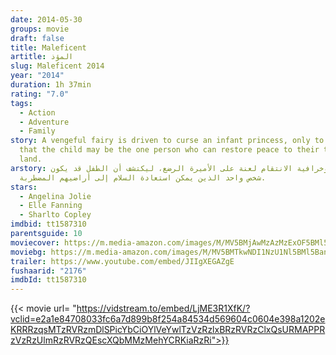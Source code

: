 ```yaml
---
date: 2014-05-30
groups: movie
draft: false
title: Maleficent
artitle: المؤذ
slug: Maleficent 2014
year: "2014"
duration: 1h 37min
rating: "7.0"
tags:
  - Action
  - Adventure
  - Family
story: A vengeful fairy is driven to curse an infant princess, only to discover
  that the child may be the one person who can restore peace to their troubled
  land.
arstory: الدافع وخرافية الانتقام لعنة على الأميرة الرضع، ليكتشف أن الطفل قد يكون
  شخص واحد الذين يمكن استعادة السلام إلى أراضيهم المضطربة.
stars:
  - Angelina Jolie
  - Elle Fanning
  - Sharlto Copley
imdbid: tt1587310
parentsguide: 10
moviecover: https://m.media-amazon.com/images/M/MV5BMjAwMzAzMzExOF5BMl5BanBnXkFtZTgwOTcwMDA5MTE@._V1_UX182_CR0,0,182,268_AL_.jpg
moviebg: https://m.media-amazon.com/images/M/MV5BMTkwNDI1NzU1Nl5BMl5BanBnXkFtZTgwOTIyMjI2MTE@._V1_.jpg
trailer: https://www.youtube.com/embed/JIIgXEGAZgE
fushaarid: "2176"
imdbId: tt1587310
---
```


{{< movie url= "https://vidstream.to/embed/LjME3R1XfK/?vclid=e2a1e84708033fc6a7d899b8f254a84534d569604c0604e398a1202eKRRRzqsMTzRVRzmDlSPicYbCiOYlVeYwlTzVzRzlxBRzRVRzClxQsURMAPPRzVzRzUlmRzRVRzQEscXQbMMzMehYCRKiaRzRi">}}

